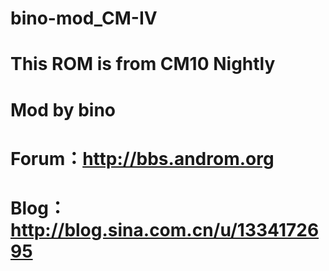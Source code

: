 bino-mod_CM-IV
========================
This ROM is from CM10 Nightly
=============================

Mod by bino 
=============================
Forum：http://bbs.androm.org
====================================
Blog： http://blog.sina.com.cn/u/1334172695
==============================================

